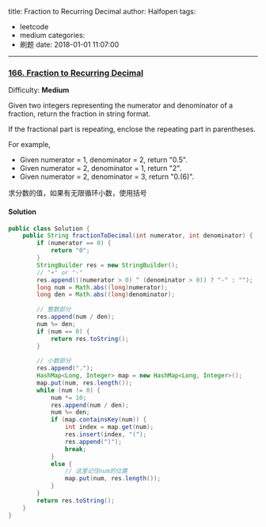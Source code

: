 title: Fraction to Recurring Decimal
author: Halfopen
tags:
  - leetcode
  - medium
categories:
  - 刷题
date: 2018-01-01 11:07:00
---
### [166\. Fraction to Recurring Decimal](https://leetcode.com/problems/fraction-to-recurring-decimal/description/)

Difficulty: **Medium**

Given two integers representing the numerator and denominator of a fraction, return the fraction in string format.

If the fractional part is repeating, enclose the repeating part in parentheses.

For example,

*   Given numerator = 1, denominator = 2, return "0.5".
*   Given numerator = 2, denominator = 1, return "2".
*   Given numerator = 2, denominator = 3, return "0.(6)".

求分数的值，如果有无限循环小数，使用括号

#### Solution
```java
public class Solution {
    public String fractionToDecimal(int numerator, int denominator) {
        if (numerator == 0) {
            return "0";
        }
        StringBuilder res = new StringBuilder();
        // "+" or "-"
        res.append(((numerator > 0) ^ (denominator > 0)) ? "-" : "");
        long num = Math.abs((long)numerator);
        long den = Math.abs((long)denominator);
        
        // 整数部分
        res.append(num / den);
        num %= den;
        if (num == 0) {
            return res.toString();
        }
        
        // 小数部分
        res.append(".");
        HashMap<Long, Integer> map = new HashMap<Long, Integer>();
        map.put(num, res.length());
        while (num != 0) {
            num *= 10;
            res.append(num / den);
            num %= den;
            if (map.containsKey(num)) {
                int index = map.get(num);
                res.insert(index, "(");
                res.append(")");
                break;
            }
            else {
            	// 这里记住num的位置
                map.put(num, res.length());
            }
        }
        return res.toString();
    }
}
```